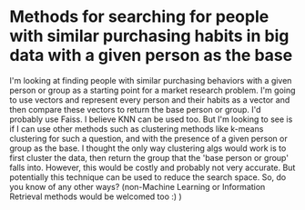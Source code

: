 
# Methods for searching for people with similar purchasing habits in big data with a given person as the base

I'm looking at finding people with similar purchasing behaviors with a given person or group as a starting point for a market research problem.
I'm going to use vectors and represent every person and their habits as a vector and then compare these vectors to return the base person or group. I'd probably use Faiss. I believe KNN can be used too.
But I'm looking to see is if I can use other methods such as clustering methods like k-means clustering for such a question, and with the presence of a given person or group as the base. I thought the only way clustering algs would work is to first cluster the data, then return the group that the 'base person or group' falls into. However, this would be costly and probably not very accurate. But potentially this technique can be used to reduce the search space.
So, do you know of any other ways? (non-Machine Learning or Information Retrieval methods would be welcomed too :) )

        